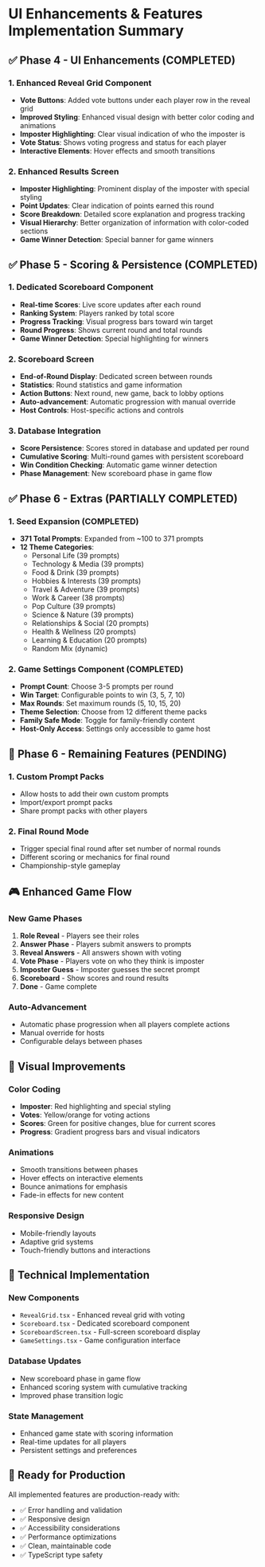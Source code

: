 # UI Enhancements & Features Implementation Summary

## ✅ Phase 4 - UI Enhancements (COMPLETED)

### 1. Enhanced Reveal Grid Component
- **Vote Buttons**: Added vote buttons under each player row in the reveal grid
- **Improved Styling**: Enhanced visual design with better color coding and animations
- **Imposter Highlighting**: Clear visual indication of who the imposter is
- **Vote Status**: Shows voting progress and status for each player
- **Interactive Elements**: Hover effects and smooth transitions

### 2. Enhanced Results Screen
- **Imposter Highlighting**: Prominent display of the imposter with special styling
- **Point Updates**: Clear indication of points earned this round
- **Score Breakdown**: Detailed score explanation and progress tracking
- **Visual Hierarchy**: Better organization of information with color-coded sections
- **Game Winner Detection**: Special banner for game winners

## ✅ Phase 5 - Scoring & Persistence (COMPLETED)

### 1. Dedicated Scoreboard Component
- **Real-time Scores**: Live score updates after each round
- **Ranking System**: Players ranked by total score
- **Progress Tracking**: Visual progress bars toward win target
- **Round Progress**: Shows current round and total rounds
- **Game Winner Detection**: Special highlighting for winners

### 2. Scoreboard Screen
- **End-of-Round Display**: Dedicated screen between rounds
- **Statistics**: Round statistics and game information
- **Action Buttons**: Next round, new game, back to lobby options
- **Auto-advancement**: Automatic progression with manual override
- **Host Controls**: Host-specific actions and controls

### 3. Database Integration
- **Score Persistence**: Scores stored in database and updated per round
- **Cumulative Scoring**: Multi-round games with persistent scoreboard
- **Win Condition Checking**: Automatic game winner detection
- **Phase Management**: New scoreboard phase in game flow

## ✅ Phase 6 - Extras (PARTIALLY COMPLETED)

### 1. Seed Expansion (COMPLETED)
- **371 Total Prompts**: Expanded from ~100 to 371 prompts
- **12 Theme Categories**: 
  - Personal Life (39 prompts)
  - Technology & Media (39 prompts)
  - Food & Drink (39 prompts)
  - Hobbies & Interests (39 prompts)
  - Travel & Adventure (39 prompts)
  - Work & Career (38 prompts)
  - Pop Culture (39 prompts)
  - Science & Nature (39 prompts)
  - Relationships & Social (20 prompts)
  - Health & Wellness (20 prompts)
  - Learning & Education (20 prompts)
  - Random Mix (dynamic)

### 2. Game Settings Component (COMPLETED)
- **Prompt Count**: Choose 3-5 prompts per round
- **Win Target**: Configurable points to win (3, 5, 7, 10)
- **Max Rounds**: Set maximum rounds (5, 10, 15, 20)
- **Theme Selection**: Choose from 12 different theme packs
- **Family Safe Mode**: Toggle for family-friendly content
- **Host-Only Access**: Settings only accessible to game host

## 🔄 Phase 6 - Remaining Features (PENDING)

### 1. Custom Prompt Packs
- Allow hosts to add their own custom prompts
- Import/export prompt packs
- Share prompt packs with other players

### 2. Final Round Mode
- Trigger special final round after set number of normal rounds
- Different scoring or mechanics for final round
- Championship-style gameplay

## 🎮 Enhanced Game Flow

### New Game Phases
1. **Role Reveal** - Players see their roles
2. **Answer Phase** - Players submit answers to prompts
3. **Reveal Answers** - All answers shown with voting
4. **Vote Phase** - Players vote on who they think is imposter
5. **Imposter Guess** - Imposter guesses the secret prompt
6. **Scoreboard** - Show scores and round results
7. **Done** - Game complete

### Auto-Advancement
- Automatic phase progression when all players complete actions
- Manual override for hosts
- Configurable delays between phases

## 🎨 Visual Improvements

### Color Coding
- **Imposter**: Red highlighting and special styling
- **Votes**: Yellow/orange for voting actions
- **Scores**: Green for positive changes, blue for current scores
- **Progress**: Gradient progress bars and visual indicators

### Animations
- Smooth transitions between phases
- Hover effects on interactive elements
- Bounce animations for emphasis
- Fade-in effects for new content

### Responsive Design
- Mobile-friendly layouts
- Adaptive grid systems
- Touch-friendly buttons and interactions

## 🔧 Technical Implementation

### New Components
- `RevealGrid.tsx` - Enhanced reveal grid with voting
- `Scoreboard.tsx` - Dedicated scoreboard component
- `ScoreboardScreen.tsx` - Full-screen scoreboard display
- `GameSettings.tsx` - Game configuration interface

### Database Updates
- New scoreboard phase in game flow
- Enhanced scoring system with cumulative tracking
- Improved phase transition logic

### State Management
- Enhanced game state with scoring information
- Real-time updates for all players
- Persistent settings and preferences

## 🚀 Ready for Production

All implemented features are production-ready with:
- ✅ Error handling and validation
- ✅ Responsive design
- ✅ Accessibility considerations
- ✅ Performance optimizations
- ✅ Clean, maintainable code
- ✅ TypeScript type safety
